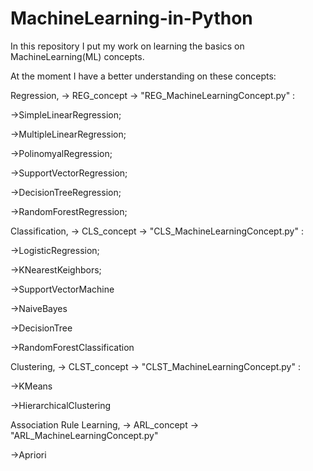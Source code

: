 # MachineLearning-in-Python

  In this repository I put my work on learning the basics on MachineLearning(ML) concepts.

  At the moment I have a better understanding on these concepts:

  Regression, -> REG_concept -> "REG_MachineLearningConcept.py" :
  
->SimpleLinearRegression;

->MultipleLinearRegression;

->PolinomyalRegression;

->SupportVectorRegression;

->DecisionTreeRegression;

->RandomForestRegression;

  Classification, -> CLS_concept -> "CLS_MachineLearningConcept.py" :
 
 ->LogisticRegression;
 
 ->KNearestKeighbors;
 
 ->SupportVectorMachine
 
 ->NaiveBayes
 
 ->DecisionTree
 
 ->RandomForestClassification
 
  Clustering, -> CLST_concept -> "CLST_MachineLearningConcept.py" :
  
  ->KMeans
  
  ->HierarchicalClustering
  
  Association Rule Learning, -> ARL_concept -> "ARL_MachineLearningConcept.py"
  
  ->Apriori

